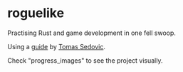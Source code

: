 # roguelike

Practising Rust and game development in one fell swoop.

Using a [guide](https://tomassedovic.github.io/roguelike-tutorial/ ) by [Tomas Sedovic](https://github.com/tomassedovic).

Check "progress_images" to see the project visually.
